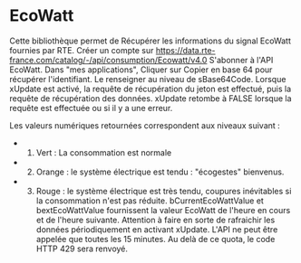 # EcoWatt
Cette bibliothèque permet de Récupérer les informations du signal EcoWatt fournies par RTE. 
Créer un compte sur https://data.rte-france.com/catalog/-/api/consumption/Ecowatt/v4.0
S'abonner à l'API EcoWatt. 
Dans "mes applications", Cliquer sur Copier en base 64 pour récupérer l'identifiant. 
Le renseigner au niveau de sBase64Code.
Lorsque xUpdate est activé, la requête de récupération du jeton est effectué, puis la requête de récupération des données. 
xUpdate retombe à FALSE lorsque la requête est effectuée ou si il y a une erreur.

Les valeurs numériques retournées correspondent aux niveaux suivant : 
 - 1) Vert : La consommation est normale
 - 2) Orange : le système électrique est tendu : "écogestes" bienvenus.
 - 3) Rouge : le système électrique est très tendu, coupures inévitables si la consommation n'est pas réduite. 
bCurrentEcoWattValue et bextEcoWattValue fournissent la valeur EcoWatt de l'heure en cours et de l'heure suivante. 
Attention à faire en sorte de rafraichir les données périodiquement en activant xUpdate. 
L'API ne peut être appelée que toutes les 15 minutes. Au delà de ce quota, le code HTTP 429 sera renvoyé.
